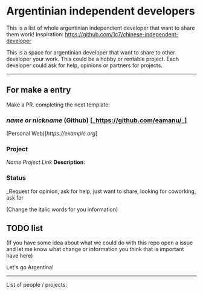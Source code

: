 # Argentinian independent developers
This is a list of whole argentinian independient developer that want to share them work! Inspiration: https://github.com/1c7/chinese-independent-developer

This is a space for argentinian developer that want to share to other developer your work. This could be a hobby or rentable project. Each developer could ask for help, opinions or partners for projects. 

---
## For make a entry
Make a PR. completing the next template:

### _name or nickname_ (Github) [_https://github.com/eamanu/_]
(Personal Web)[_https://example.org_]
### Project
_Name Project_ _Link_
**Description**:
### Status
_Request for opinion, ask for help, just want to share, looking for coworking, ask for 

(Change the italic words for you information)

## TODO list
(If you have some idea about what we could do with this repo open a issue and let me know what change or information you think that is important have here)

Let's go Argentina!

---
List of people / projects:
